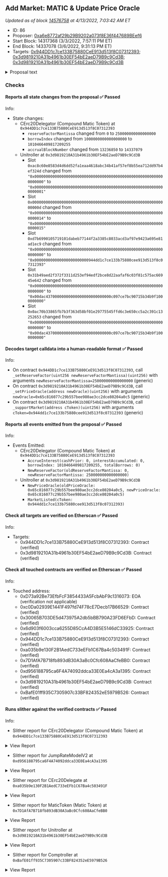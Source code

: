 ## Add Market: MATIC & Update Price Oracle

_Updated as of block [14576758](https://etherscan.io/block/14576758) at 4/13/2022, 7:03:42 AM ET_

- ID: 86
- Proposer: [0xa6e8772af29b29B9202a073f8E36f447689BEef6](https://etherscan.io/address/0xa6e8772af29b29B9202a073f8E36f447689BEef6)
- Start Block: 14317368 (3/3/2022, 7:57:11 PM ET)
- End Block: 14337078 (3/6/2022, 9:31:13 PM ET)
- Targets: [0x944DD1c7ce133B75880CeE913d513f8C07312393](https://etherscan.io/address/0x944DD1c7ce133B75880CeE913d513f8C07312393#code); [0x3d9819210A31b4961b30EF54bE2aeD79B9c9Cd3B](https://etherscan.io/address/0x3d9819210A31b4961b30EF54bE2aeD79B9c9Cd3B#code); [0x3d9819210A31b4961b30EF54bE2aeD79B9c9Cd3B](https://etherscan.io/address/0x3d9819210A31b4961b30EF54bE2aeD79B9c9Cd3B#code)

<details>
  <summary>Proposal text</summary>

> # Add Market: MATIC & Update Price Oracle
> [MATIC](https://etherscan.io/address/0x7d1afa7b718fb893db30a3abc0cfc608aacfebb0#code) is the ecosystem token of [Polygon](https://polygon.technology/) (previously Matic) - an EVM compatible sidechain & L2 project with a current TVL of more than [$4B](https://dappradar.com/defi/protocol/polygon) and 7000+ dapps deployed across DeFi, NFT, Gaming, and DAO spaces. Polygon's scope and vision are to become an Ethereum scaling aggregator.
> 
> With a market cap of $11BB and +$300MM daily exchange volume, [MATIC](https://www.coingecko.com/en/coins/polygon#markets) is a strong asset to be listed on Compound. 
> 
> Interestingly, MATIC has significant usage on [Aave Polygon](https://app.aave.com/#/markets) at $280MM in liquidity but isn't supported by Aave's mainnet contracts. This is an opportunity for Compound to become the mainnet destination for MATIC. 
> 
> It should be noted this asset addition has not been reviewed by Open Zeppelin. Given that MATIC is a well-established contract and the ctoken contract utilizes the current standard, there is a good precedent to support the asset addition. As usual, the proposal is to list MATIC with a 0 collateral factor. This allows Compound to onboard assets incrementally and safely.
> 
> [Forum thread](https://www.comp.xyz/t/add-market-matic/2179)
> 
> The proposal also updates the protocol's oracle from [here](https://etherscan.io/address/0x046728da7cb8272284238bd3e47909823d63a58d#code) to [here](https://etherscan.io/address/0x65c816077C29b557BEE980ae3cC2dCE80204A0C5#code). The contract code is identical, all existing markets retain the same configuration, and we introduce FRAX, LUSD, and RAI to the mix. 
> 
> These have been added to the oracle on a best-efforts basis and exist for governance's consideration in future asset-specific governance votes. Their addition to the oracle is not our endorsement or opposition for their addition to the protocol. They are there so votes can occur to add the assets to the protocol, and the full merits of each asset should be considered at that time.
</details>

### Checks
#### Reports all state changes from the proposal ✅ Passed
  




Info:
- State changes:
    - CErc20Delegator (Compound Matic Token) at `0x944DD1c7ce133B75880CeE913d513f8C07312393`
        - `reserveFactorMantissa` changed from `0` to `250000000000000000`
        - `borrowIndex` changed from `1000000000000000000` to `1010466409817209255`
        - `accrualBlockNumber` changed from `13236850` to `14337079`
    - Unitroller at `0x3d9819210A31b4961b30EF54bE2aeD79B9c9Cd3B`
        - Slot `0xac8c60e8583d4d6dd52fa1eaa4618abc34b41af57ef8b55ea712dd97b4ef324d` changed from `"0x0000000000000000000000000000000000000000000000000000000000000000"` to `"0x0000000000000000000000000000000000000000000000000000000000000001"`
        - Slot `0x000000000000000000000000000000000000000000000000000000000000000d` changed from `"0x0000000000000000000000000000000000000000000000000000000000000014"` to `"0x0000000000000000000000000000000000000000000000000000000000000015"`
        - Slot `0xd7b6990105719101dabeb77144f2a3385c8033acd3af97e9423a695e81ad1ec9` changed from `"0x0000000000000000000000000000000000000000000000000000000000000000"` to `"0x000000000000000000000000944dd1c7ce133b75880cee913d513f8c07312393"`
        - Slot `0x31b49aed2f372f3311d253ef94edf2bce8d22aafaf6c03f81c575ac66945e642` changed from `"0x0000000000000000000000000000000000000000000000000000000000000000"` to `"0x00dac43700000000000000000000000000c097ce7bc90715b34b9f1000000000"`
        - Slot `0x0ac70b33865fb7b3f363d58bf01e29775545ffd6c3e650cc5a2c391c13252653` changed from `"0x0000000000000000000000000000000000000000000000000000000000000000"` to `"0x00dac43700000000000000000000000000c097ce7bc90715b34b9f1000000000"`

#### Decodes target calldata into a human-readable format ✅ Passed
  




Info:
- On contract `0x944DD1c7ce133B75880CeE913d513f8C07312393`, call `_setReserveFactor(uint256 newReserveFactorMantissa)(uint256)` with arguments `newReserveFactorMantissa=250000000000000000` (generic)
- On contract `0x3d9819210A31b4961b30EF54bE2aeD79B9c9Cd3B`, call `_setPriceOracle(address newOracle)(uint256)` with arguments `newOracle=0x65c816077c29b557bee980ae3cc2dce80204a0c5` (generic)
- On contract `0x3d9819210A31b4961b30EF54bE2aeD79B9c9Cd3B`, call `_supportMarket(address cToken)(uint256)` with arguments `cToken=0x944dd1c7ce133b75880cee913d513f8c07312393` (generic)

#### Reports all events emitted from the proposal ✅ Passed
  




Info:
- Events Emitted:
    - CErc20Delegator (Compound Matic Token) at `0x944DD1c7ce133B75880CeE913d513f8C07312393`
        - `AccrueInterest(cashPrior: 0, interestAccumulated: 0, borrowIndex: 1010466409817209255, totalBorrows: 0)`
        - `NewReserveFactor(oldReserveFactorMantissa: 0, newReserveFactorMantissa: 250000000000000000)`
    - Unitroller at `0x3d9819210A31b4961b30EF54bE2aeD79B9c9Cd3B`
        - `NewPriceOracle(oldPriceOracle: 0x65c816077c29b557bee980ae3cc2dce80204a0c5, newPriceOracle: 0x65c816077c29b557bee980ae3cc2dce80204a0c5)`
        - `MarketListed(cToken: 0x944dd1c7ce133b75880cee913d513f8c07312393)`

#### Check all targets are verified on Etherscan ✅ Passed
  




Info:
- Targets:
    - 0x944DD1c7ce133B75880CeE913d513f8C07312393: Contract (verified)
    - 0x3d9819210A31b4961b30EF54bE2aeD79B9c9Cd3B: Contract (verified)

#### Check all touched contracts are verified on Etherscan ✅ Passed
  




Info:
- Touched address:
    - 0xD73a92Be73EfbFcF3854433A5FcbAbF9c1316073: EOA (verification not applicable)
    - 0xc0Da02939E1441F497fd74F78cE7Decb17B66529: Contract (verified)
    - 0x30065B703DE5d473975A2db5bBB790A23FD6EFbD: Contract (verified)
    - 0x6d903f6003cca6255D85CcA4D3B5E5146dC33925: Contract (verified)
    - 0x944DD1c7ce133B75880CeE913d513f8C07312393: Contract (verified)
    - 0xa035b9e130F2B1AedC733eEFb1C67Ba4c503491F: Contract (verified)
    - 0x7D1AfA7B718fb893dB30A3aBc0Cfc608AaCfeBB0: Contract (verified)
    - 0xd956188795ca6F4A74092ddca33E0Ea4cA3a1395: Contract (verified)
    - 0x3d9819210A31b4961b30EF54bE2aeD79B9c9Cd3B: Contract (verified)
    - 0xBafE01ff935C7305907c33BF824352eE5979B526: Contract (verified)

#### Runs slither against the verified contracts ✅ Passed
  




Info:
- Slither report for CErc20Delegator (Compound Matic Token) at `0x944DD1c7ce133B75880CeE913d513f8C07312393`

<details>
<summary>View Report</summary>

```
[91m
CErc20Delegator.delegateTo(address,bytes) (contracts/CErc20Delegator.sol#420-428) uses delegatecall to a input-controlled function id
	- (success,returnData) = callee.delegatecall(data) (contracts/CErc20Delegator.sol#421)
CErc20Delegator.fallback() (contracts/CErc20Delegator.sol#461-475) uses delegatecall to a input-controlled function id
	- (success) = implementation.delegatecall(msg.data) (contracts/CErc20Delegator.sol#465)
Reference: https://github.com/crytic/slither/wiki/Detector-Documentation#controlled-delegatecall[0m
[93m
EIP20NonStandardInterface (contracts/EIP20NonStandardInterface.sol#8-70) has incorrect ERC20 function interface:EIP20NonStandardInterface.transfer(address,uint256) (contracts/EIP20NonStandardInterface.sol#34)
EIP20NonStandardInterface (contracts/EIP20NonStandardInterface.sol#8-70) has incorrect ERC20 function interface:EIP20NonStandardInterface.transferFrom(address,address,uint256) (contracts/EIP20NonStandardInterface.sol#48)
Reference: https://github.com/crytic/slither/wiki/Detector-Documentation#incorrect-erc20-interface[0m
[93m
Reentrancy in CErc20Delegator._setImplementation(address,bool,bytes) (contracts/CErc20Delegator.sol#60-73):
	External calls:
	- delegateToImplementation(abi.encodeWithSignature(_resignImplementation())) (contracts/CErc20Delegator.sol#64)
		- (success,returnData) = callee.delegatecall(data) (contracts/CErc20Delegator.sol#421)
	State variables written after the call(s):
	- implementation = implementation_ (contracts/CErc20Delegator.sol#68)
Reentrancy in CErc20Delegator.constructor(address,ComptrollerInterface,InterestRateModel,uint256,string,string,uint8,address,address,bytes) (contracts/CErc20Delegator.sol#24-52):
	External calls:
	- delegateTo(implementation_,abi.encodeWithSignature(initialize(address,address,address,uint256,string,string,uint8),underlying_,comptroller_,interestRateModel_,initialExchangeRateMantissa_,name_,symbol_,decimals_)) (contracts/CErc20Delegator.sol#38-45)
		- (success,returnData) = callee.delegatecall(data) (contracts/CErc20Delegator.sol#421)
	- _setImplementation(implementation_,false,becomeImplementationData) (contracts/CErc20Delegator.sol#48)
		- (success,returnData) = callee.delegatecall(data) (contracts/CErc20Delegator.sol#421)
	State variables written after the call(s):
	- admin = admin_ (contracts/CErc20Delegator.sol#51)
Reference: https://github.com/crytic/slither/wiki/Detector-Documentation#reentrancy-vulnerabilities-1[0m
[92m
CErc20Delegator.constructor(address,ComptrollerInterface,InterestRateModel,uint256,string,string,uint8,address,address,bytes).admin_ (contracts/CErc20Delegator.sol#31) lacks a zero-check on :
		- admin = admin_ (contracts/CErc20Delegator.sol#51)
CErc20Delegator._setImplementation(address,bool,bytes).implementation_ (contracts/CErc20Delegator.sol#60) lacks a zero-check on :
		- implementation = implementation_ (contracts/CErc20Delegator.sol#68)
Reference: https://github.com/crytic/slither/wiki/Detector-Documentation#missing-zero-address-validation[0m
[92m
Reentrancy in CErc20Delegator._setImplementation(address,bool,bytes) (contracts/CErc20Delegator.sol#60-73):
	External calls:
	- delegateToImplementation(abi.encodeWithSignature(_resignImplementation())) (contracts/CErc20Delegator.sol#64)
		- (success,returnData) = callee.delegatecall(data) (contracts/CErc20Delegator.sol#421)
	- delegateToImplementation(abi.encodeWithSignature(_becomeImplementation(bytes),becomeImplementationData)) (contracts/CErc20Delegator.sol#70)
		- (success,returnData) = callee.delegatecall(data) (contracts/CErc20Delegator.sol#421)
	Event emitted after the call(s):
	- NewImplementation(oldImplementation,implementation) (contracts/CErc20Delegator.sol#72)
Reentrancy in CErc20Delegator.constructor(address,ComptrollerInterface,InterestRateModel,uint256,string,string,uint8,address,address,bytes) (contracts/CErc20Delegator.sol#24-52):
	External calls:
	- delegateTo(implementation_,abi.encodeWithSignature(initialize(address,address,address,uint256,string,string,uint8),underlying_,comptroller_,interestRateModel_,initialExchangeRateMantissa_,name_,symbol_,decimals_)) (contracts/CErc20Delegator.sol#38-45)
		- (success,returnData) = callee.delegatecall(data) (contracts/CErc20Delegator.sol#421)
	- _setImplementation(implementation_,false,becomeImplementationData) (contracts/CErc20Delegator.sol#48)
		- (success,returnData) = callee.delegatecall(data) (contracts/CErc20Delegator.sol#421)
	Event emitted after the call(s):
	- NewImplementation(oldImplementation,implementation) (contracts/CErc20Delegator.sol#72)
		- _setImplementation(implementation_,false,becomeImplementationData) (contracts/CErc20Delegator.sol#48)
Reference: https://github.com/crytic/slither/wiki/Detector-Documentation#reentrancy-vulnerabilities-3[0m
[92m
CErc20Delegator.delegateTo(address,bytes) (contracts/CErc20Delegator.sol#420-428) uses assembly
	- INLINE ASM (contracts/CErc20Delegator.sol#422-426)
CErc20Delegator.delegateToViewImplementation(bytes) (contracts/CErc20Delegator.sol#447-455) uses assembly
	- INLINE ASM (contracts/CErc20Delegator.sol#449-453)
CErc20Delegator.fallback() (contracts/CErc20Delegator.sol#461-475) uses assembly
	- INLINE ASM (contracts/CErc20Delegator.sol#467-474)
Reference: https://github.com/crytic/slither/wiki/Detector-Documentation#assembly-usage[0m
[92m
Low level call in CErc20Delegator.delegateTo(address,bytes) (contracts/CErc20Delegator.sol#420-428):
	- (success,returnData) = callee.delegatecall(data) (contracts/CErc20Delegator.sol#421)
Low level call in CErc20Delegator.delegateToViewImplementation(bytes) (contracts/CErc20Delegator.sol#447-455):
	- (success,returnData) = address(this).staticcall(abi.encodeWithSignature(delegateToImplementation(bytes),data)) (contracts/CErc20Delegator.sol#448)
Low level call in CErc20Delegator.fallback() (contracts/CErc20Delegator.sol#461-475):
	- (success) = implementation.delegatecall(msg.data) (contracts/CErc20Delegator.sol#465)
Reference: https://github.com/crytic/slither/wiki/Detector-Documentation#low-level-calls[0m
[92m
Function CErc20Delegator._setImplementation(address,bool,bytes) (contracts/CErc20Delegator.sol#60-73) is not in mixedCase
Function CErc20Delegator._setPendingAdmin(address) (contracts/CErc20Delegator.sol#347-350) is not in mixedCase
Function CErc20Delegator._setComptroller(ComptrollerInterface) (contracts/CErc20Delegator.sol#357-360) is not in mixedCase
Function CErc20Delegator._setReserveFactor(uint256) (contracts/CErc20Delegator.sol#367-370) is not in mixedCase
Function CErc20Delegator._acceptAdmin() (contracts/CErc20Delegator.sol#377-380) is not in mixedCase
Function CErc20Delegator._addReserves(uint256) (contracts/CErc20Delegator.sol#387-390) is not in mixedCase
Function CErc20Delegator._reduceReserves(uint256) (contracts/CErc20Delegator.sol#397-400) is not in mixedCase
Function CErc20Delegator._setInterestRateModel(InterestRateModel) (contracts/CErc20Delegator.sol#408-411) is not in mixedCase
Variable CTokenStorage._notEntered (contracts/CTokenInterfaces.sol#11) is not in mixedCase
Constant CTokenStorage.borrowRateMaxMantissa (contracts/CTokenInterfaces.sol#32) is not in UPPER_CASE_WITH_UNDERSCORES
Constant CTokenStorage.reserveFactorMaxMantissa (contracts/CTokenInterfaces.sol#37) is not in UPPER_CASE_WITH_UNDERSCORES
Constant CTokenStorage.protocolSeizeShareMantissa (contracts/CTokenInterfaces.sol#122) is not in UPPER_CASE_WITH_UNDERSCORES
Function CTokenInterface._setPendingAdmin(address) (contracts/CTokenInterfaces.sol#242) is not in mixedCase
Function CTokenInterface._acceptAdmin() (contracts/CTokenInterfaces.sol#243) is not in mixedCase
Function CTokenInterface._setComptroller(ComptrollerInterface) (contracts/CTokenInterfaces.sol#244) is not in mixedCase
Function CTokenInterface._setReserveFactor(uint256) (contracts/CTokenInterfaces.sol#245) is not in mixedCase
Function CTokenInterface._reduceReserves(uint256) (contracts/CTokenInterfaces.sol#246) is not in mixedCase
Function CTokenInterface._setInterestRateModel(InterestRateModel) (contracts/CTokenInterfaces.sol#247) is not in mixedCase
Constant CTokenInterface.isCToken (contracts/CTokenInterfaces.sol#130) is not in UPPER_CASE_WITH_UNDERSCORES
Function CErc20Interface._addReserves(uint256) (contracts/CTokenInterfaces.sol#273) is not in mixedCase
Function CDelegatorInterface._setImplementation(address,bool,bytes) (contracts/CTokenInterfaces.sol#295) is not in mixedCase
Function CDelegateInterface._becomeImplementation(bytes) (contracts/CTokenInterfaces.sol#304) is not in mixedCase
Function CDelegateInterface._resignImplementation() (contracts/CTokenInterfaces.sol#309) is not in mixedCase
Constant ComptrollerInterface.isComptroller (contracts/ComptrollerInterface.sol#5) is not in UPPER_CASE_WITH_UNDERSCORES
Constant InterestRateModel.isInterestRateModel (contracts/InterestRateModel.sol#9) is not in UPPER_CASE_WITH_UNDERSCORES
Reference: https://github.com/crytic/slither/wiki/Detector-Documentation#conformance-to-solidity-naming-conventions[0m
[92m
CTokenStorage._notEntered (contracts/CTokenInterfaces.sol#11) is never used in CErc20Delegator (contracts/CErc20Delegator.sol#10-476)
CTokenStorage.borrowRateMaxMantissa (contracts/CTokenInterfaces.sol#32) is never used in CErc20Delegator (contracts/CErc20Delegator.sol#10-476)
CTokenStorage.reserveFactorMaxMantissa (contracts/CTokenInterfaces.sol#37) is never used in CErc20Delegator (contracts/CErc20Delegator.sol#10-476)
CTokenStorage.initialExchangeRateMantissa (contracts/CTokenInterfaces.sol#62) is never used in CErc20Delegator (contracts/CErc20Delegator.sol#10-476)
CTokenStorage.accountTokens (contracts/CTokenInterfaces.sol#97) is never used in CErc20Delegator (contracts/CErc20Delegator.sol#10-476)
CTokenStorage.transferAllowances (contracts/CTokenInterfaces.sol#102) is never used in CErc20Delegator (contracts/CErc20Delegator.sol#10-476)
CTokenStorage.accountBorrows (contracts/CTokenInterfaces.sol#117) is never used in CErc20Delegator (contracts/CErc20Delegator.sol#10-476)
Reference: https://github.com/crytic/slither/wiki/Detector-Documentation#unused-state-variable[0m
[92m
CErc20Storage.underlying (contracts/CTokenInterfaces.sol#254) should be constant
CTokenStorage._notEntered (contracts/CTokenInterfaces.sol#11) should be constant
CTokenStorage.accrualBlockNumber (contracts/CTokenInterfaces.sol#72) should be constant
CTokenStorage.borrowIndex (contracts/CTokenInterfaces.sol#77) should be constant
CTokenStorage.decimals (contracts/CTokenInterfaces.sol#26) should be constant
CTokenStorage.initialExchangeRateMantissa (contracts/CTokenInterfaces.sol#62) should be constant
CTokenStorage.name (contracts/CTokenInterfaces.sol#16) should be constant
CTokenStorage.pendingAdmin (contracts/CTokenInterfaces.sol#47) should be constant
CTokenStorage.reserveFactorMantissa (contracts/CTokenInterfaces.sol#67) should be constant
CTokenStorage.symbol (contracts/CTokenInterfaces.sol#21) should be constant
CTokenStorage.totalBorrows (contracts/CTokenInterfaces.sol#82) should be constant
CTokenStorage.totalReserves (contracts/CTokenInterfaces.sol#87) should be constant
CTokenStorage.totalSupply (contracts/CTokenInterfaces.sol#92) should be constant
Reference: https://github.com/crytic/slither/wiki/Detector-Documentation#state-variables-that-could-be-declared-constant[0m
[92m
borrowBalanceStored(address) should be declared external:
	- CErc20Delegator.borrowBalanceStored(address) (contracts/CErc20Delegator.sol#273-276)
	- CTokenInterface.borrowBalanceStored(address) (contracts/CTokenInterfaces.sol#232)
exchangeRateCurrent() should be declared external:
	- CErc20Delegator.exchangeRateCurrent() (contracts/CErc20Delegator.sol#282-285)
	- CTokenInterface.exchangeRateCurrent() (contracts/CTokenInterfaces.sol#233)
exchangeRateStored() should be declared external:
	- CErc20Delegator.exchangeRateStored() (contracts/CErc20Delegator.sol#292-295)
	- CTokenInterface.exchangeRateStored() (contracts/CTokenInterfaces.sol#234)
accrueInterest() should be declared external:
	- CErc20Delegator.accrueInterest() (contracts/CErc20Delegator.sol#311-314)
	- CTokenInterface.accrueInterest() (contracts/CTokenInterfaces.sol#236)
_setComptroller(ComptrollerInterface) should be declared external:
	- CErc20Delegator._setComptroller(ComptrollerInterface) (contracts/CErc20Delegator.sol#357-360)
	- CTokenInterface._setComptroller(ComptrollerInterface) (contracts/CTokenInterfaces.sol#244)
_setInterestRateModel(InterestRateModel) should be declared external:
	- CErc20Delegator._setInterestRateModel(InterestRateModel) (contracts/CErc20Delegator.sol#408-411)
	- CTokenInterface._setInterestRateModel(InterestRateModel) (contracts/CTokenInterfaces.sol#247)
_becomeImplementation(bytes) should be declared external:
	- CDelegateInterface._becomeImplementation(bytes) (contracts/CTokenInterfaces.sol#304)
_resignImplementation() should be declared external:
	- CDelegateInterface._resignImplementation() (contracts/CTokenInterfaces.sol#309)
Reference: https://github.com/crytic/slither/wiki/Detector-Documentation#public-function-that-could-be-declared-external[0m
0x944DD1c7ce133B75880CeE913d513f8C07312393 analyzed (11 contracts with 77 detectors), 69 result(s) found
```

</details>


- Slither report for JumpRateModelV2 at `0xd956188795ca6F4A74092ddca33E0Ea4cA3a1395`

<details>
<summary>View Report</summary>

```
Contract has no public source code
Traceback (most recent call last):
  File "/opt/hostedtoolcache/Python/3.10.4/x64/lib/python3.10/site-packages/slither/__main__.py", line 743, in main_impl
    ) = process_all(filename, args, detector_classes, printer_classes)
  File "/opt/hostedtoolcache/Python/3.10.4/x64/lib/python3.10/site-packages/slither/__main__.py", line 73, in process_all
    compilations = compile_all(target, **vars(args))
  File "/opt/hostedtoolcache/Python/3.10.4/x64/lib/python3.10/site-packages/crytic_compile/crytic_compile.py", line 637, in compile_all
    compilations.append(CryticCompile(target, **kwargs))
  File "/opt/hostedtoolcache/Python/3.10.4/x64/lib/python3.10/site-packages/crytic_compile/crytic_compile.py", line 117, in __init__
    self._compile(**kwargs)
  File "/opt/hostedtoolcache/Python/3.10.4/x64/lib/python3.10/site-packages/crytic_compile/crytic_compile.py", line 548, in _compile
    self._platform.compile(self, **kwargs)
  File "/opt/hostedtoolcache/Python/3.10.4/x64/lib/python3.10/site-packages/crytic_compile/platform/etherscan.py", line 256, in compile
    raise InvalidCompilation("Contract has no public source code: " + etherscan_url)
crytic_compile.platform.exceptions.InvalidCompilation: Contract has no public source code: https://api.etherscan.io/api?module=contract&action=getsourcecode&address=0xd956188795ca6F4A74092ddca33E0Ea4cA3a1395
None
Error in 0xd956188795ca6F4A74092ddca33E0Ea4cA3a1395
Traceback (most recent call last):
  File "/opt/hostedtoolcache/Python/3.10.4/x64/lib/python3.10/site-packages/slither/__main__.py", line 743, in main_impl
    ) = process_all(filename, args, detector_classes, printer_classes)
  File "/opt/hostedtoolcache/Python/3.10.4/x64/lib/python3.10/site-packages/slither/__main__.py", line 73, in process_all
    compilations = compile_all(target, **vars(args))
  File "/opt/hostedtoolcache/Python/3.10.4/x64/lib/python3.10/site-packages/crytic_compile/crytic_compile.py", line 637, in compile_all
    compilations.append(CryticCompile(target, **kwargs))
  File "/opt/hostedtoolcache/Python/3.10.4/x64/lib/python3.10/site-packages/crytic_compile/crytic_compile.py", line 117, in __init__
    self._compile(**kwargs)
  File "/opt/hostedtoolcache/Python/3.10.4/x64/lib/python3.10/site-packages/crytic_compile/crytic_compile.py", line 548, in _compile
    self._platform.compile(self, **kwargs)
  File "/opt/hostedtoolcache/Python/3.10.4/x64/lib/python3.10/site-packages/crytic_compile/platform/etherscan.py", line 256, in compile
    raise InvalidCompilation("Contract has no public source code: " + etherscan_url)
crytic_compile.platform.exceptions.InvalidCompilation: Contract has no public source code: https://api.etherscan.io/api?module=contract&action=getsourcecode&address=0xd956188795ca6F4A74092ddca33E0Ea4cA3a1395

```

</details>


- Slither report for CErc20Delegate at `0xa035b9e130F2B1AedC733eEFb1C67Ba4c503491F`

<details>
<summary>View Report</summary>

```
Contract has no public source code
Traceback (most recent call last):
  File "/opt/hostedtoolcache/Python/3.10.4/x64/lib/python3.10/site-packages/slither/__main__.py", line 743, in main_impl
    ) = process_all(filename, args, detector_classes, printer_classes)
  File "/opt/hostedtoolcache/Python/3.10.4/x64/lib/python3.10/site-packages/slither/__main__.py", line 73, in process_all
    compilations = compile_all(target, **vars(args))
  File "/opt/hostedtoolcache/Python/3.10.4/x64/lib/python3.10/site-packages/crytic_compile/crytic_compile.py", line 637, in compile_all
    compilations.append(CryticCompile(target, **kwargs))
  File "/opt/hostedtoolcache/Python/3.10.4/x64/lib/python3.10/site-packages/crytic_compile/crytic_compile.py", line 117, in __init__
    self._compile(**kwargs)
  File "/opt/hostedtoolcache/Python/3.10.4/x64/lib/python3.10/site-packages/crytic_compile/crytic_compile.py", line 548, in _compile
    self._platform.compile(self, **kwargs)
  File "/opt/hostedtoolcache/Python/3.10.4/x64/lib/python3.10/site-packages/crytic_compile/platform/etherscan.py", line 256, in compile
    raise InvalidCompilation("Contract has no public source code: " + etherscan_url)
crytic_compile.platform.exceptions.InvalidCompilation: Contract has no public source code: https://api.etherscan.io/api?module=contract&action=getsourcecode&address=0xa035b9e130F2B1AedC733eEFb1C67Ba4c503491F
None
Error in 0xa035b9e130F2B1AedC733eEFb1C67Ba4c503491F
Traceback (most recent call last):
  File "/opt/hostedtoolcache/Python/3.10.4/x64/lib/python3.10/site-packages/slither/__main__.py", line 743, in main_impl
    ) = process_all(filename, args, detector_classes, printer_classes)
  File "/opt/hostedtoolcache/Python/3.10.4/x64/lib/python3.10/site-packages/slither/__main__.py", line 73, in process_all
    compilations = compile_all(target, **vars(args))
  File "/opt/hostedtoolcache/Python/3.10.4/x64/lib/python3.10/site-packages/crytic_compile/crytic_compile.py", line 637, in compile_all
    compilations.append(CryticCompile(target, **kwargs))
  File "/opt/hostedtoolcache/Python/3.10.4/x64/lib/python3.10/site-packages/crytic_compile/crytic_compile.py", line 117, in __init__
    self._compile(**kwargs)
  File "/opt/hostedtoolcache/Python/3.10.4/x64/lib/python3.10/site-packages/crytic_compile/crytic_compile.py", line 548, in _compile
    self._platform.compile(self, **kwargs)
  File "/opt/hostedtoolcache/Python/3.10.4/x64/lib/python3.10/site-packages/crytic_compile/platform/etherscan.py", line 256, in compile
    raise InvalidCompilation("Contract has no public source code: " + etherscan_url)
crytic_compile.platform.exceptions.InvalidCompilation: Contract has no public source code: https://api.etherscan.io/api?module=contract&action=getsourcecode&address=0xa035b9e130F2B1AedC733eEFb1C67Ba4c503491F

```

</details>


- Slither report for MaticToken (Matic Token) at `0x7D1AfA7B718fb893dB30A3aBc0Cfc608AaCfeBB0`

<details>
<summary>View Report</summary>

```
Contract has no public source code
Traceback (most recent call last):
  File "/opt/hostedtoolcache/Python/3.10.4/x64/lib/python3.10/site-packages/slither/__main__.py", line 743, in main_impl
    ) = process_all(filename, args, detector_classes, printer_classes)
  File "/opt/hostedtoolcache/Python/3.10.4/x64/lib/python3.10/site-packages/slither/__main__.py", line 73, in process_all
    compilations = compile_all(target, **vars(args))
  File "/opt/hostedtoolcache/Python/3.10.4/x64/lib/python3.10/site-packages/crytic_compile/crytic_compile.py", line 637, in compile_all
    compilations.append(CryticCompile(target, **kwargs))
  File "/opt/hostedtoolcache/Python/3.10.4/x64/lib/python3.10/site-packages/crytic_compile/crytic_compile.py", line 117, in __init__
    self._compile(**kwargs)
  File "/opt/hostedtoolcache/Python/3.10.4/x64/lib/python3.10/site-packages/crytic_compile/crytic_compile.py", line 548, in _compile
    self._platform.compile(self, **kwargs)
  File "/opt/hostedtoolcache/Python/3.10.4/x64/lib/python3.10/site-packages/crytic_compile/platform/etherscan.py", line 256, in compile
    raise InvalidCompilation("Contract has no public source code: " + etherscan_url)
crytic_compile.platform.exceptions.InvalidCompilation: Contract has no public source code: https://api.etherscan.io/api?module=contract&action=getsourcecode&address=0x7D1AfA7B718fb893dB30A3aBc0Cfc608AaCfeBB0
None
Error in 0x7D1AfA7B718fb893dB30A3aBc0Cfc608AaCfeBB0
Traceback (most recent call last):
  File "/opt/hostedtoolcache/Python/3.10.4/x64/lib/python3.10/site-packages/slither/__main__.py", line 743, in main_impl
    ) = process_all(filename, args, detector_classes, printer_classes)
  File "/opt/hostedtoolcache/Python/3.10.4/x64/lib/python3.10/site-packages/slither/__main__.py", line 73, in process_all
    compilations = compile_all(target, **vars(args))
  File "/opt/hostedtoolcache/Python/3.10.4/x64/lib/python3.10/site-packages/crytic_compile/crytic_compile.py", line 637, in compile_all
    compilations.append(CryticCompile(target, **kwargs))
  File "/opt/hostedtoolcache/Python/3.10.4/x64/lib/python3.10/site-packages/crytic_compile/crytic_compile.py", line 117, in __init__
    self._compile(**kwargs)
  File "/opt/hostedtoolcache/Python/3.10.4/x64/lib/python3.10/site-packages/crytic_compile/crytic_compile.py", line 548, in _compile
    self._platform.compile(self, **kwargs)
  File "/opt/hostedtoolcache/Python/3.10.4/x64/lib/python3.10/site-packages/crytic_compile/platform/etherscan.py", line 256, in compile
    raise InvalidCompilation("Contract has no public source code: " + etherscan_url)
crytic_compile.platform.exceptions.InvalidCompilation: Contract has no public source code: https://api.etherscan.io/api?module=contract&action=getsourcecode&address=0x7D1AfA7B718fb893dB30A3aBc0Cfc608AaCfeBB0

```

</details>


- Slither report for Unitroller at `0x3d9819210A31b4961b30EF54bE2aeD79B9c9Cd3B`

<details>
<summary>View Report</summary>

```
Contract has no public source code
Traceback (most recent call last):
  File "/opt/hostedtoolcache/Python/3.10.4/x64/lib/python3.10/site-packages/slither/__main__.py", line 743, in main_impl
    ) = process_all(filename, args, detector_classes, printer_classes)
  File "/opt/hostedtoolcache/Python/3.10.4/x64/lib/python3.10/site-packages/slither/__main__.py", line 73, in process_all
    compilations = compile_all(target, **vars(args))
  File "/opt/hostedtoolcache/Python/3.10.4/x64/lib/python3.10/site-packages/crytic_compile/crytic_compile.py", line 637, in compile_all
    compilations.append(CryticCompile(target, **kwargs))
  File "/opt/hostedtoolcache/Python/3.10.4/x64/lib/python3.10/site-packages/crytic_compile/crytic_compile.py", line 117, in __init__
    self._compile(**kwargs)
  File "/opt/hostedtoolcache/Python/3.10.4/x64/lib/python3.10/site-packages/crytic_compile/crytic_compile.py", line 548, in _compile
    self._platform.compile(self, **kwargs)
  File "/opt/hostedtoolcache/Python/3.10.4/x64/lib/python3.10/site-packages/crytic_compile/platform/etherscan.py", line 256, in compile
    raise InvalidCompilation("Contract has no public source code: " + etherscan_url)
crytic_compile.platform.exceptions.InvalidCompilation: Contract has no public source code: https://api.etherscan.io/api?module=contract&action=getsourcecode&address=0x3d9819210A31b4961b30EF54bE2aeD79B9c9Cd3B
None
Error in 0x3d9819210A31b4961b30EF54bE2aeD79B9c9Cd3B
Traceback (most recent call last):
  File "/opt/hostedtoolcache/Python/3.10.4/x64/lib/python3.10/site-packages/slither/__main__.py", line 743, in main_impl
    ) = process_all(filename, args, detector_classes, printer_classes)
  File "/opt/hostedtoolcache/Python/3.10.4/x64/lib/python3.10/site-packages/slither/__main__.py", line 73, in process_all
    compilations = compile_all(target, **vars(args))
  File "/opt/hostedtoolcache/Python/3.10.4/x64/lib/python3.10/site-packages/crytic_compile/crytic_compile.py", line 637, in compile_all
    compilations.append(CryticCompile(target, **kwargs))
  File "/opt/hostedtoolcache/Python/3.10.4/x64/lib/python3.10/site-packages/crytic_compile/crytic_compile.py", line 117, in __init__
    self._compile(**kwargs)
  File "/opt/hostedtoolcache/Python/3.10.4/x64/lib/python3.10/site-packages/crytic_compile/crytic_compile.py", line 548, in _compile
    self._platform.compile(self, **kwargs)
  File "/opt/hostedtoolcache/Python/3.10.4/x64/lib/python3.10/site-packages/crytic_compile/platform/etherscan.py", line 256, in compile
    raise InvalidCompilation("Contract has no public source code: " + etherscan_url)
crytic_compile.platform.exceptions.InvalidCompilation: Contract has no public source code: https://api.etherscan.io/api?module=contract&action=getsourcecode&address=0x3d9819210A31b4961b30EF54bE2aeD79B9c9Cd3B

```

</details>


- Slither report for Comptroller at `0xBafE01ff935C7305907c33BF824352eE5979B526`

<details>
<summary>View Report</summary>

```
Contract has no public source code
Traceback (most recent call last):
  File "/opt/hostedtoolcache/Python/3.10.4/x64/lib/python3.10/site-packages/slither/__main__.py", line 743, in main_impl
    ) = process_all(filename, args, detector_classes, printer_classes)
  File "/opt/hostedtoolcache/Python/3.10.4/x64/lib/python3.10/site-packages/slither/__main__.py", line 73, in process_all
    compilations = compile_all(target, **vars(args))
  File "/opt/hostedtoolcache/Python/3.10.4/x64/lib/python3.10/site-packages/crytic_compile/crytic_compile.py", line 637, in compile_all
    compilations.append(CryticCompile(target, **kwargs))
  File "/opt/hostedtoolcache/Python/3.10.4/x64/lib/python3.10/site-packages/crytic_compile/crytic_compile.py", line 117, in __init__
    self._compile(**kwargs)
  File "/opt/hostedtoolcache/Python/3.10.4/x64/lib/python3.10/site-packages/crytic_compile/crytic_compile.py", line 548, in _compile
    self._platform.compile(self, **kwargs)
  File "/opt/hostedtoolcache/Python/3.10.4/x64/lib/python3.10/site-packages/crytic_compile/platform/etherscan.py", line 256, in compile
    raise InvalidCompilation("Contract has no public source code: " + etherscan_url)
crytic_compile.platform.exceptions.InvalidCompilation: Contract has no public source code: https://api.etherscan.io/api?module=contract&action=getsourcecode&address=0xBafE01ff935C7305907c33BF824352eE5979B526
None
Error in 0xBafE01ff935C7305907c33BF824352eE5979B526
Traceback (most recent call last):
  File "/opt/hostedtoolcache/Python/3.10.4/x64/lib/python3.10/site-packages/slither/__main__.py", line 743, in main_impl
    ) = process_all(filename, args, detector_classes, printer_classes)
  File "/opt/hostedtoolcache/Python/3.10.4/x64/lib/python3.10/site-packages/slither/__main__.py", line 73, in process_all
    compilations = compile_all(target, **vars(args))
  File "/opt/hostedtoolcache/Python/3.10.4/x64/lib/python3.10/site-packages/crytic_compile/crytic_compile.py", line 637, in compile_all
    compilations.append(CryticCompile(target, **kwargs))
  File "/opt/hostedtoolcache/Python/3.10.4/x64/lib/python3.10/site-packages/crytic_compile/crytic_compile.py", line 117, in __init__
    self._compile(**kwargs)
  File "/opt/hostedtoolcache/Python/3.10.4/x64/lib/python3.10/site-packages/crytic_compile/crytic_compile.py", line 548, in _compile
    self._platform.compile(self, **kwargs)
  File "/opt/hostedtoolcache/Python/3.10.4/x64/lib/python3.10/site-packages/crytic_compile/platform/etherscan.py", line 256, in compile
    raise InvalidCompilation("Contract has no public source code: " + etherscan_url)
crytic_compile.platform.exceptions.InvalidCompilation: Contract has no public source code: https://api.etherscan.io/api?module=contract&action=getsourcecode&address=0xBafE01ff935C7305907c33BF824352eE5979B526

```

</details>


